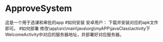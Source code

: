 # ApproveSystem
 这是一个用于选课和审批的app
#如何安装
 安卓用户：
  下载并安装对应的apk文件即可。
#如何部署
 修改\app\src\main\java\org\myAPP\javaClass\activity下WelcomeActivity中对应的服务器地址，并部署好对应服务器。
